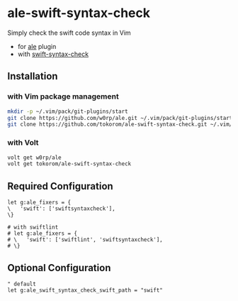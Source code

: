 # ale-swift-syntax-check

 Simply check the swift code syntax in Vim

- for [ale](https://github.com/w0rp/ale) plugin
- with [swift-syntax-check](https://github.com/tokorom/swift-syntax-check)

## Installation

### with Vim package management

```sh
mkdir -p ~/.vim/pack/git-plugins/start
git clone https://github.com/w0rp/ale.git ~/.vim/pack/git-plugins/start/ale
git clone https://github.com/tokorom/ale-swift-syntax-check.git ~/.vim/pack/git-plugins/start/ale-swift-syntax-check
```

### with Volt

```sh
volt get w0rp/ale
volt get tokorom/ale-swift-syntax-check
```

## Required Configuration

```vim
let g:ale_fixers = {
\   'swift': ['swiftsyntaxcheck'],
\}

# with swiftlint
# let g:ale_fixers = {
# \   'swift': ['swiftlint', 'swiftsyntaxcheck'],
# \}
```

## Optional Configuration

```vim
" default
let g:ale_swift_syntax_check_swift_path = "swift"
```
